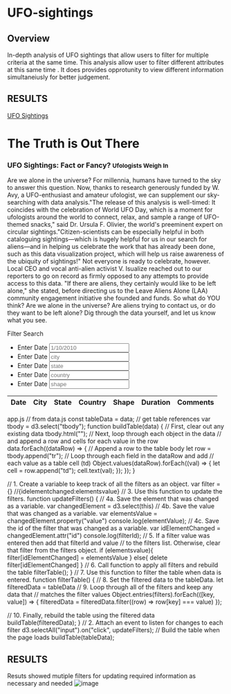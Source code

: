 # UFO-sightings
## Overview
 In-depth analysis of UFO sightings that allow users to filter for multiple criteria at the same time.
 This analysis allow user to filter different attributes at this same time . It does provides opprotunity to 
 view different information simultaneiusly for better judgement.
 
 ## RESULTS
 <!DOCTYPE html>
<html lang="en">
<head>
  <link rel="stylesheet" href="static/css/style.css"></link>
  <meta charset="UTF-8">
  <meta http-equiv="X-UA-Compatible" content="IE=edge">
  <meta name="viewport" content="width=device-width, initial-scale=1.0">
  <title>UFO</title>
  <link
      rel="stylesheet"
      href="https://maxcdn.bootstrapcdn.com/bootstrap/4.0.0/css/bootstrap.min.css"
      integrity="sha384-Gn5384xqQ1aoWXA+058RXPxPg6fy4IWvTNh0E263XmFcJlSAwiGgFAW/dAiS6JXm"
      crossorigin="anonymous"
    />
</head>
<body>
  <div class="wrapper">
    <nav class="navbar navbar-expand-lg">
      <nav class="navbar navbar-dark bg-dark navbar-expand-lg"></nav>
      <a class="navbar-brand" href="index.html">UFO Sightings</a>
    </nav>
  </div>
  <div class="jumbotron">
    <h1 class="display-8">The Truth is Out There</h1>
  </div>
  <div class="container-fluid">
    <div class="row">
      <div class="col-md-4"><h3>UFO Sightings: Fact or Fancy? <small>Ufologists Weigh In</small></h3></div>
      <div class="col-md-8">
        <p>Are we alone in the universe? For millennia, humans have turned to the sky to answer this question. 
          Now, thanks to research generously funded by W. Avy, a UFO-enthusiast and amateur ufologist, we can supplement 
          our sky-searching with data analysis."The release of this analysis is well-timed: It coincides with the 
          celebration of World UFO Day, which is a moment for ufologists around the world to connect, relax,
          and sample a range of UFO-themed snacks," said Dr. Ursula F. Olivier, the world's preeminent expert 
          on circular sightings."Citizen-scientists can be especially helpful in both cataloguing sightings—which is 
          hugely helpful for us in our search for aliens—and in helping us celebrate the work that has already been done,
          such as this data visualization project, which will help us raise awareness of the ubiquity of sightings!"
          Not everyone is ready to celebrate, however. Local CEO and vocal anti-alien activist V. Isualize reached 
          out to our reporters to go on record as firmly opposed to any attempts to provide access to this data. "If there are aliens, 
          they certainly would like to be left alone," she stated, before directing us to the Leave Aliens Alone (LAA) 
          community engagement initiative she founded and funds. So what do YOU think? 
          Are we alone in the universe? Are aliens trying to contact us, or do they want to be left alone? 
          Dig through the data yourself, and let us know what you see.
        </p>
      </div>
    </div>
  </div>
  <div class="container-fluid"></div>
    <div class="row">
      <div class="col-md-3">
        <form class="bg-dark">
          <p>Filter Search</p>
          <ul class="list-group bg-dark">
            <li class="list-group-item bg-dark">
              <label for="date">Enter Date</label>
              <input type="text" placeholder="1/10/2010" id="datetime" />
            </li>
            <li class="list-group-item bg-dark">
              <label for="city">Enter Date</label>
              <input type="text" class="form-control" placeholder="city" id="city" />
            </li>
            <li class="list-group-item bg-dark">
              <label for="state">Enter Date</label>
              <input type="text" class="form-control" placeholder="state" id="state" />
            </li>
            <li class="list-group-item bg-dark">
              <label for="country">Enter Date</label>
              <input type="text" class="form-control" placeholder="country" id="country" />
            </li>
            <li class="list-group-item bg-dark">
              <label for="shape">Enter Date</label>
              <input type="text" placeholder="shape" id="shape" />
            </li>
          </ul>
        </form>
      </div>
      <div class="col-md-9">
        <table class="table table-striped">
          <thead>
              <tr>
                  <th>Date</th>
                  <th>City</th>
                  <th>State</th>
                  <th>Country</th>
                  <th>Shape</th>
                  <th>Duration</th>
                  <th>Comments</th>
              </tr>
          </thead>
          <tbody></tbody>
        </table>
      </div>
    </div>
    <script src="https://cdnjs.cloudflare.com/ajax/libs/d3/4.11.0/d3.js"></script>
  <script src="static/js/data.js"></script>
  <script src="static/js/app.js"></script>
</body>
</html>


app.js
// from data.js
const tableData = data;
// get table references
var tbody = d3.select("tbody");
function buildTable(data) {
  // First, clear out any existing data
  tbody.html("");
  // Next, loop through each object in the data
  // and append a row and cells for each value in the row
  data.forEach((dataRow) => {
    // Append a row to the table body
    let row = tbody.append("tr");
    // Loop through each field in the dataRow and add
    // each value as a table cell (td)
    Object.values(dataRow).forEach((val) => {
      let cell = row.append("td");
      cell.text(val);
    });
  });
}

// 1. Create a variable to keep track of all the filters as an object.
var filter = {}
//{idelementchanged:elementsvalue}
// 3. Use this function to update the filters. 
function updateFilters() {
  // 4a. Save the element that was changed as a variable.
  var changedElement = d3.select(this)
  // 4b. Save the value that was changed as a variable.
  var elementsValue = changedElement.property("value")
  console.log(elementValue);
  // 4c. Save the id of the filter that was changed as a variable.
  var  idElementChanged = changedElement.attr("id")
  console.log(filterId);
  // 5. If a filter value was entered then add that filterId and value
  // to the filters list. Otherwise, clear that filter from the filters object.
  if (elementsvalue){
    filter[idElementChanged] = elementsValue
  } else{
    delete filter[idElementChanged]
  }
  // 6. Call function to apply all filters and rebuild the table
  filterTable();
}
// 7. Use this function to filter the table when data is entered.
function filterTable() {
  // 8. Set the filtered data to the tableData.
  let filteredData = tableData
  // 9. Loop through all of the filters and keep any data that
  // matches the filter values
  Object.entries(filters).forEach(([key, value]) => {
    filteredData = filteredData.filter((row) => row[key] === value)
  });

  // 10. Finally, rebuild the table using the filtered data
  buildTable(filteredData);
}
// 2. Attach an event to listen for changes to each filter
d3.selectAll("input").on("click", updateFilters); 
// Build the table when the page loads
buildTable(tableData);

 ## RESULTS 
 Resuts showed mutiple filters for updating required information as necessary and needed
![image](https://user-images.githubusercontent.com/70987568/133015674-2d2b5622-d220-4e54-852a-a58c63e173fd.png)
